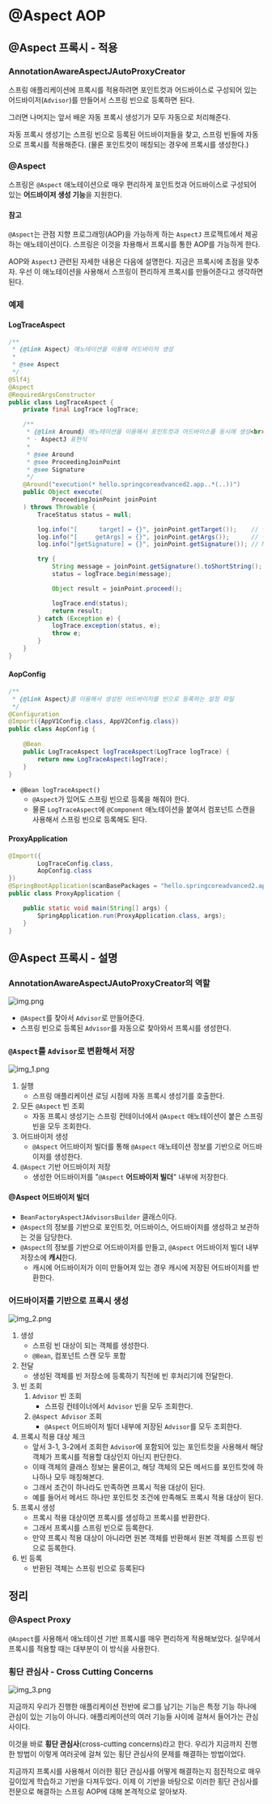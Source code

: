 # @Aspect AOP

## @Aspect 프록시 - 적용

### AnnotationAwareAspectJAutoProxyCreator

스프링 애플리케이션에 프록시를 적용하려면
포인트컷과 어드바이스로 구성되어 있는 어드바이저(`Advisor`)를 만들어서 스프링 빈으로 등록하면 된다.

그러면 나머지는 앞서 배운 자동 프록시 생성기가 모두 자동으로 처리해준다.

자동 프록시 생성기는 스프링 빈으로 등록된 어드바이저들을 찾고, 스프링 빈들에 자동으로 프록시를 적용해준다.
(물론 포인트컷이 매칭되는 경우에 프록시를 생성한다.)

### @Aspect

스프링은 `@Aspect` 애노테이션으로 매우 편리하게
포인트컷과 어드바이스로 구성되어 있는 **어드바이저 생성 기능**을 지원한다.

#### 참고

`@Aspect`는 관점 지향 프로그래밍(AOP)을 가능하게 하는 `AspectJ` 프로젝트에서 제공하는 애노테이션이다.
스프링은 이것을 차용해서 프록시를 통한 AOP를 가능하게 한다.

AOP와 `AspectJ` 관련된 자세한 내용은 다음에 설명한다. 지금은 프록시에 초점을 맞추자.
우선 이 애노테이션을 사용해서 스프링이 편리하게 프록시를 만들어준다고 생각하면 된다.

### 예제

#### LogTraceAspect

```java
/**
 * {@link Aspect} 애노테이션을 이용해 어드바이저 생성
 *
 * @see Aspect
 */
@Slf4j
@Aspect
@RequiredArgsConstructor
public class LogTraceAspect {
    private final LogTrace logTrace;

    /**
     * {@link Around} 애노테이션을 이용해서 포인트컷과 어드바이스를 동시에 생성<br>
     * - AspectJ 표현식
     *
     * @see Around
     * @see ProceedingJoinPoint
     * @see Signature
     */
    @Around("execution(* hello.springcoreadvanced2.app..*(..))")
    public Object execute(
            ProceedingJoinPoint joinPoint
    ) throws Throwable {
        TraceStatus status = null;

        log.info("[      target] = {}", joinPoint.getTarget());    // 실제 호출 대상
        log.info("[     getArgs] = {}", joinPoint.getArgs());      // 전달 인자
        log.info("[getSignature] = {}", joinPoint.getSignature()); // Method 와 비슷한것

        try {
            String message = joinPoint.getSignature().toShortString();
            status = logTrace.begin(message);

            Object result = joinPoint.proceed();

            logTrace.end(status);
            return result;
        } catch (Exception e) {
            logTrace.exception(status, e);
            throw e;
        }
    }
}
```

#### AopConfig

```java
/**
 * {@link Aspect}를 이용해서 생성된 어드바이저를 빈으로 등록하는 설정 파일
 */
@Configuration
@Import({AppV1Config.class, AppV2Config.class})
public class AopConfig {
    
    @Bean
    public LogTraceAspect logTraceAspect(LogTrace logTrace) {
        return new LogTraceAspect(logTrace);
    }
}
```

* `@Bean logTraceAspect()`
    * `@Aspect`가 있어도 스프링 빈으로 등록을 해줘야 한다.
    * 물론 `LogTraceAspect`에 `@Component` 애노테이션을 붙여서 컴포넌트 스캔을 사용해서 스프링 빈으로 등록해도 된다.

#### ProxyApplication

```java
@Import({
        LogTraceConfig.class,
        AopConfig.class
})
@SpringBootApplication(scanBasePackages = "hello.springcoreadvanced2.app.v3")
public class ProxyApplication {

    public static void main(String[] args) {
        SpringApplication.run(ProxyApplication.class, args);
    }
}
```

## @Aspect 프록시 - 설명

### AnnotationAwareAspectJAutoProxyCreator의 역할

![img.png](img.png)

* `@Aspect`를 찾아서 `Advisor`로 만들어준다.
* 스프링 빈으로 등록된 `Advisor`를 자동으로 찾아와서 프록시를 생성한다.

### `@Aspect`를 `Advisor`로 변환해서 저장

![img_1.png](img_1.png)

1. 실행
    * 스프링 애플리케이션 로딩 시점에 자동 프록시 생성기를 호출한다.
2. 모든 `@Aspect` 빈 조회
    * 자동 프록시 생성기는 스프링 컨테이너에서 `@Aspect` 애노테이션이 붙은 스프링 빈을 모두 조회한다.
3. 어드바이저 생성
    * `@Aspect` 어드바이저 빌더를 통해 `@Aspect` 애노테이션 정보를 기반으로 어드바이저를 생성한다.
4. `@Aspect` 기반 어드바이저 저장
    * 생성한 어드바이저를 "`@Aspect` **어드바이저 빌더**" 내부에 저장한다.

#### @Aspect 어드바이저 빌더

* `BeanFactoryAspectJAdvisorsBuilder` 클래스이다.
* `@Aspect`의 정보를 기반으로 포인트컷, 어드바이스, 어드바이저를 생성하고 보관하는 것을 담당한다.
* `@Aspect`의 정보를 기반으로 어드바이저를 만들고, `@Aspect` 어드바이저 빌더 내부 저장소에 **캐시**한다.
    * 캐시에 어드바이저가 이미 만들어져 있는 경우 캐시에 저장된 어드바이저를 반환한다.

### 어드바이저를 기반으로 프록시 생성

![img_2.png](img_2.png)

1. 생성
    * 스프링 빈 대상이 되는 객체를 생성한다.
    * `@Bean`, 컴포넌트 스캔 모두 포함
2. 전달
    * 생성된 객체를 빈 저장소에 등록하기 직전에 빈 후처리기에 전달한다.
3. 빈 조회
    1. `Advisor` 빈 조회
        * 스프링 컨테이너에서 `Advisor` 빈을 모두 조회한다.
    2. `@Aspect Advisor` 조회
        * `@Aspect` 어드바이저 빌더 내부에 저장된 `Advisor`를 모두 조회한다.
4. 프록시 적용 대상 체크
    * 앞서 3-1, 3-2에서 조회한 `Advisor`에 포함되어 있는 포인트컷을 사용해서 해당 객체가 프록시를 적용할 대상인지 아닌지 판단한다.
    * 이때 객체의 클래스 정보는 물론이고, 해당 객체의 모든 메서드를 포인트컷에 하나하나 모두 매칭해본다.
    * 그래서 조건이 하나라도 만족하면 프록시 적용 대상이 된다.
    * 예를 들어서 메서드 하나만 포인트컷 조건에 만족해도 프록시 적용 대상이 된다.
5. 프록시 생성
    * 프록시 적용 대상이면 프록시를 생성하고 프록시를 반환한다.
    * 그래서 프록시를 스프링 빈으로 등록한다.
    * 만약 프록시 적용 대상이 아니라면 원본 객체를 반환해서 원본 객체를 스프링 빈으로 등록한다.
6. 빈 등록
    * 반환된 객체는 스프링 빈으로 등록된다

## 정리

### @Aspect Proxy

`@Aspect`를 사용해서 애노테이션 기반 프록시를 매우 편리하게 적용해보았다.
실무에서 프록시를 적용할 때는 대부분이 이 방식을 사용한다.

### 횡단 관심사 - Cross Cutting Concerns

![img_3.png](img_3.png)

지금까지 우리가 진행한 애플리케이션 전반에 로그를 남기는 기능은 특정 기능 하나에 관심이 있는 기능이 아니다.
애플리케이션의 여러 기능들 사이에 걸쳐서 들어가는 관심사이다.

이것을 바로 **횡단 관심사**(cross-cutting concerns)라고 한다.
우리가 지금까지 진행한 방법이 이렇게 여러곳에 걸쳐 있는 횡단 관심사의 문제를 해결하는 방법이었다.

지금까지 프록시를 사용해서 이러한 횡단 관심사를 어떻게 해결하는지 점진적으로 매우 깊이있게 학습하고 기반을 다져두었다.
이제 이 기반을 바탕으로 이러한 횡단 관심사를 전문으로 해결하는 스프링 AOP에 대해 본격적으로 알아보자.